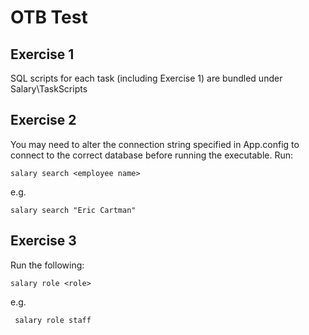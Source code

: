 # OTB Test

## Exercise 1

SQL scripts for each task (including Exercise 1) are bundled under Salary\TaskScripts

## Exercise 2

You may need to alter the connection string specified in App.config to connect to the correct database before running the executable. Run:

    salary search <employee name>

e.g.

    salary search "Eric Cartman"

## Exercise 3

Run the following:

    salary role <role>

e.g.

     salary role staff
